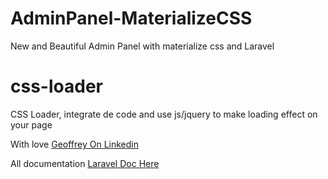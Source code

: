 # AdminPanel-MaterializeCSS
New and Beautiful Admin Panel with materialize css and Laravel
# css-loader
CSS Loader, integrate de code and use js/jquery  to make loading effect on your page


With love [Geoffrey On Linkedin](https://linkedin.com/in/geoffreylgv)

All documentation [Laravel Doc Here](https://laravel.com)
